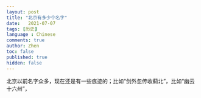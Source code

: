```yaml
---
layout: post
title: "北京有多少个名字"
date:   2021-07-07
tags: [历史]
language : Chinese
comments: true
author: Zhen
toc: false
published: true
hidden: false
---
```

北京以前名字众多，现在还是有一些痕迹的；比如“剑外忽传收蓟北”，比如“幽云十六州”，
<!--stackedit_data:
eyJoaXN0b3J5IjpbLTcxNzYzMzk1Ml19
-->
